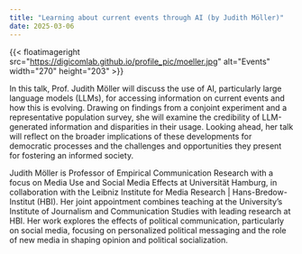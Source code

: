 ```yaml
---
title: "Learning about current events through AI (by Judith Möller)"
date: 2025-03-06
---
```



{{< floatimageright src="https://digicomlab.github.io/profile_pic/moeller.jpg" alt="Events" width="270" height="203" >}}

In this talk, Prof. Judith Möller will discuss the use of AI, particularly large language models (LLMs), for accessing information on current events and how this is evolving. Drawing on findings from a conjoint experiment and a representative population survey, she will examine the credibility of LLM-generated information and disparities in their usage. Looking ahead, her talk will reflect on the broader implications of these developments for democratic processes and the challenges and opportunities they present for fostering an informed society.

Judith Möller is Professor of Empirical Communication Research with a focus on Media Use and Social Media Effects at Universität Hamburg, in collaboration with the Leibniz Institute for Media Research | Hans-Bredow-Institut (HBI). Her joint appointment combines teaching at the University’s Institute of Journalism and Communication Studies with leading research at HBI. Her work explores the effects of political communication, particularly on social media, focusing on personalized political messaging and the role of new media in shaping opinion and political socialization.


